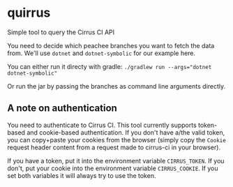 # quirrus
Simple tool to query the Cirrus CI API 

You need to decide which peachee branches you want to fetch the data from. We'll use `dotnet` and 
`dotnet-symbolic` for our example here.

You can either run it directy with gradle:
```./gradlew run --args="dotnet dotnet-symbolic"```

Or run the jar by passing the branches as command line arguments directly.

## A note on authentication
You need to authenticate to Cirrus CI. This tool currently supports token-based and cookie-based
authentication. If you don't have a/the valid token, you can copy+paste your cookies from the
browser (simply copy the `Cookie` request header content from a request made to cirrus-ci in your
browser). 

If you have a token, put it into the environment variable `CIRRUS_TOKEN`. If you don't, put your
cookie into the environment variable `CIRRUS_COOKIE`. If you set both variables it will always try
to use the token.
